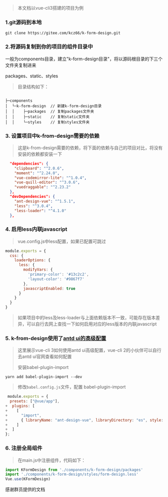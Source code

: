 > 本文档以vue-cli3搭建的项目为例

### 1.git源码到本地

```git clone https://gitee.com/kcz66/k-form-design.git```



### 2.将源码复制到你的项目的组件目录中

一般为components目录，建立"k-form-design目录"，将以源码根目录的下三个文件夹复制进来

packages、static、styles



> 目录结构如下：

```

├─components
│  └─k-form-design	// 新建k-form-design目录
│  │	├─packages	// 复制packages文件夹
│  │	├─static	// 复制static文件夹
│  │	└─styles	// 复制styles文件夹

```



### 3. 设置项目中k-from-design需要的依赖

> 这是k-from-design需要的依赖，将下面的依赖与自己的项目对比，将没有安装的依赖都安装一下

```json
  "dependencies": {
    "clipboard": "^2.0.6",
    "moment": "^2.24.0",
    "vue-codemirror-lite": "^1.0.4",
    "vue-quill-editor": "^3.0.6",
    "vuedraggable": "^2.23.2"
  },
  "devDependencies": {
    "ant-design-vue": "^1.5.1",
    "less": "^3.0.4",
    "less-loader": "^4.1.0"
  },
```



### 4. 启用less内联javascript

> vue.config.js中less配置，如果已配置可跳过

```js
module.exports = {
  css: {
    loaderOptions: {
      less: {
        modifyVars: {
          'primary-color': '#13c2c2',
          'layout-color': '#9867f7'
        },
        javascriptEnabled: true
      }
    }
  }
}
```

> 如果项目中的less及less-loader与上面依赖版本不一致，可能存在版本差异，可以自行去网上查找一下如何启用对应的less版本的内联javascript

### 5. k-from-design使用了[antd ui的高级配置](https://www.antdv.com/docs/vue/use-with-vue-cli-cn/#%E9%AB%98%E7%BA%A7%E9%85%8D%E7%BD%AE)

> 这里展示vue-cli 3如何使用antd ui高级配置，vue-cli 2的小伙伴可以自行去antd ui官网查看如何配置
>
> 安装babel-plugin-import

```
yarn add babel-plugin-import --dev
```

> 修改`babel.config.js`文件，配置 babel-plugin-import

```js
 module.exports = {
  presets: ["@vue/app"],
+  plugins: [
+    [
+      "import",
+      { libraryName: "ant-design-vue", libraryDirectory: "es", style: true }
+    ]
+  ]
};
```



### 6. 注册全局组件

> 在main.js中注册组件，代码如下：

```javascript
import KFormDesign from './components/k-form-design/packages'
import './components/k-form-design/styles/form-design.less'
Vue.use(KFormDesign)
```



感谢群员提供的文档